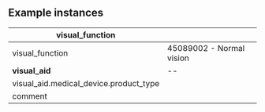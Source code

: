 ## Example instances

| visual_function   |                   |
|-----------------|-------------------|
| visual_function |45089002 - Normal vision   |
| **visual_aid** | -- |
| visual_aid.medical_device.product_type|  |
| comment |   |

